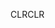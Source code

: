 <span data-ttu-id="9496a-101">CLR</span><span class="sxs-lookup"><span data-stu-id="9496a-101">CLR</span></span>